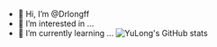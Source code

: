 - 👋 Hi, I’m @Drlongff
- 👀 I’m interested in ...
- 🌱 I’m currently learning ...
![YuLong's GitHub stats](https://github-readme-stats.vercel.app/api?username=Drlongff&show_icons=true&theme=dracula)


<!---
Drlongff/Drlongff is a ✨ special ✨ repository because its `README.md` (this file) appears on your GitHub profile.
You can click the Preview link to take a look at your changes.
--->
